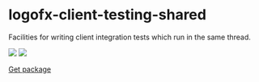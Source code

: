 # logofx-client-testing-shared
Facilities for writing client integration tests which run in the same thread.

<img src=https://ci.appveyor.com/api/projects/status/github/logofx/logofx-client-testing-shared>

<img src=https://img.shields.io/nuget/dt/LogoFX.Client.Tests.Shared>

[Get package](https://www.nuget.org/packages/LogoFX.Client.Tests.Shared)